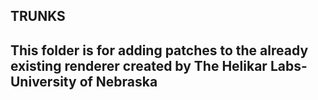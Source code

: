TRUNKS
----------------------------------------------------------------------------------------------------------------------
This folder is for adding patches to the already existing renderer created by The Helikar Labs- University of Nebraska
----------------------------------------------------------------------------------------------------------------------